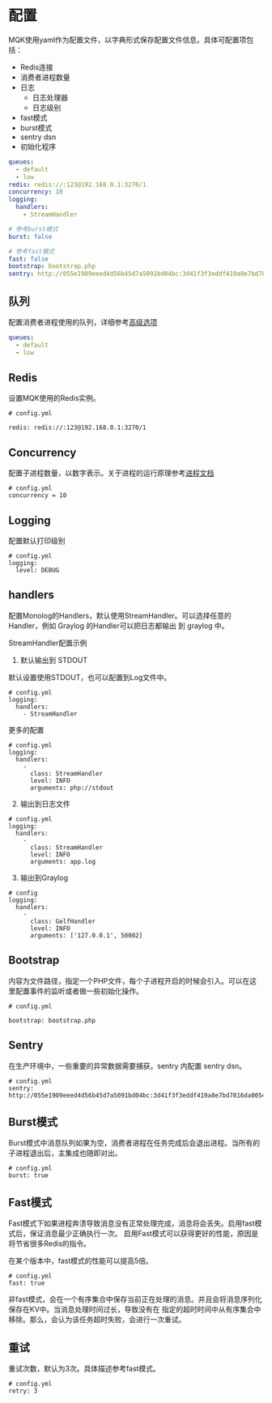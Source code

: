 配置
====

MQK使用yaml作为配置文件，以字典形式保存配置文件信息。具体可配置项包括：

- Redis连接
- 消费者进程数量
- 日志
  - 日志处理器
  - 日志级别
- fast模式
- burst模式
- sentry dsn
- 初始化程序

```yaml
queues:
  - default
  - low
redis: redis://:123@192.168.0.1:3270/1
concurrency: 10
logging:
  handlers:
    - StreamHandler

# 参考burst模式
burst: false

# 参考fast模式
fast: false
bootstrap: bootstrap.php
sentry: http://055e1909eeed4d56b45d7a5091bd04bc:3d41f3f3eddf419a8e7bd7816da0054d@sentry.com/16
```

队列
-----

配置消费者进程使用的队列，详细参考[高级选项](advanced_options.md)

```yaml
queues:
  - default
  - low
```

Redis
-----

设置MQK使用的Redis实例。

```
# config.yml 

redis: redis://:123@192.168.0.1:3270/1
```

Concurrency
-------

配置子进程数量，以数字表示。关于进程的运行原理参考[进程文档](process.md)

```
# config.yml
concurrency = 10
```

Logging
--------

配置默认打印级别

```
# config.yml
logging:
  level: DEBUG
```

handlers
--------

配置Monolog的Handlers，默认使用StreamHandler。可以选择任意的Handler，例如 Graylog 的Handler可以把日志都输出
到 graylog 中。

StreamHandler配置示例

1. 默认输出到 STDOUT

默认设置使用STDOUT，也可以配置到Log文件中。

```
# config.yml
logging:
  handlers:
    - StreamHandler
```

更多的配置

```
# config.yml
logging:
  handlers:
    -
      class: StreamHandler
      level: INFO
      arguments: php://stdout
```

2. 输出到日志文件

```
# config.yml
logging:
  handlers:
    -
      class: StreamHandler
      level: INFO
      arguments: app.log
```

3. 输出到Graylog

```
# config
logging:
  handlers:
    -
      class: GelfHandler
      level: INFO
      arguments: ['127.0.0.1', 50002]
```

Bootstrap
----------

内容为文件路径，指定一个PHP文件，每个子进程开启的时候会引入。可以在这里配置事件的监听或者做一些初始化操作。

```
# config.yml

bootstrap: bootstrap.php
```

Sentry
------

在生产环境中，一些重要的异常数据需要捕获。sentry 内配置 sentry dsn。

```
# config.yml
sentry: http://055e1909eeed4d56b45d7a5091bd04bc:3d41f3f3eddf419a8e7bd7816da0054d@sentry.com/16
```

Burst模式
---------

Burst模式中消息队列如果为空，消费者进程在任务完成后会退出进程。当所有的子进程退出后，主集成也随即对出。

```
# config.yml
burst: true
```

Fast模式
---------

Fast模式下如果进程奔溃导致消息没有正常处理完成，消息将会丢失。启用fast模式后，保证消息最少正确执行一次。
启用Fast模式可以获得更好的性能，原因是将节省很多Redis的指令。

在某个版本中，fast模式的性能可以提高5倍。

```
# config.yml
fast: true
```

非fast模式，会在一个有序集合中保存当前正在处理的消息。并且会将消息序列化保存在KV中。当消息处理时间过长，导致没有在
指定的超时时间中从有序集合中移除。那么，会认为该任务超时失败，会进行一次重试。

重试
----

重试次数，默认为3次。具体描述参考fast模式。

```
# config.yml
retry: 3
```